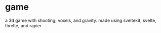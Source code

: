 # game
a 3d game with shooting, voxels, and gravity. made using sveltekit, svelte, threlte, and rapier

